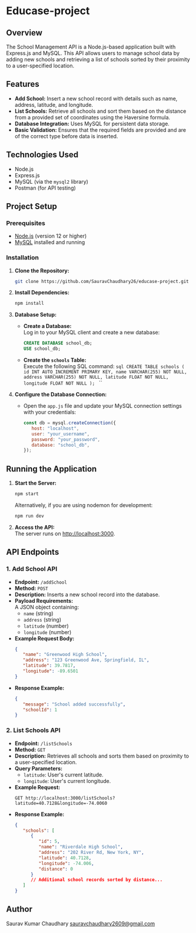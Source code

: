 # Educase-project

## Overview

The School Management API is a Node.js-based application built with Express.js and MySQL. This API allows users to manage school data by adding new schools and retrieving a list of schools sorted by their proximity to a user-specified location.

## Features

-  **Add School:** Insert a new school record with details such as name, address, latitude, and longitude.
-  **List Schools:** Retrieve all schools and sort them based on the distance from a provided set of coordinates using the Haversine formula.
-  **Database Integration:** Uses MySQL for persistent data storage.
-  **Basic Validation:** Ensures that the required fields are provided and are of the correct type before data is inserted.

## Technologies Used

-  Node.js
-  Express.js
-  MySQL (via the `mysql2` library)
-  Postman (for API testing)

## Project Setup

### Prerequisites

-  [Node.js](https://nodejs.org/) (version 12 or higher)
-  [MySQL](https://www.mysql.com/) installed and running

### Installation

1. **Clone the Repository:**

   ```bash
   git clone https://github.com/SauravChaudhary26/educase-project.git
   ```

2. **Install Dependencies:**

   ```bash
   npm install
   ```

3. **Database Setup:**

   -  **Create a Database:**  
      Log in to your MySQL client and create a new database:

      ```sql
      CREATE DATABASE school_db;
      USE school_db;
      ```

   -  **Create the `schools` Table:**  
       Execute the following SQL command:
      `sql
CREATE TABLE schools (
    id INT AUTO_INCREMENT PRIMARY KEY,
    name VARCHAR(255) NOT NULL,
    address VARCHAR(255) NOT NULL,
    latitude FLOAT NOT NULL,
    longitude FLOAT NOT NULL
);
`
      ``

4. **Configure the Database Connection:**

   -  Open the `app.js` file and update your MySQL connection settings with your credentials:
      ```javascript
      const db = mysql.createConnection({
         host: "localhost",
         user: "your_username",
         password: "your_password",
         database: "school_db",
      });
      ```

## Running the Application

1. **Start the Server:**
   ```bash
   npm start
   ```
   Alternatively, if you are using nodemon for development:
   ```bash
   npm run dev
   ```
2. **Access the API:**  
   The server runs on [http://localhost:3000](http://localhost:3000).

## API Endpoints

### 1. Add School API

-  **Endpoint:** `/addSchool`
-  **Method:** `POST`
-  **Description:** Inserts a new school record into the database.
-  **Payload Requirements:**  
   A JSON object containing:
   -  `name` (string)
   -  `address` (string)
   -  `latitude` (number)
   -  `longitude` (number)
-  **Example Request Body:**
   ```json
   {
      "name": "Greenwood High School",
      "address": "123 Greenwood Ave, Springfield, IL",
      "latitude": 39.7817,
      "longitude": -89.6501
   }
   ```
-  **Response Example:**
   ```json
   {
      "message": "School added successfully",
      "schoolId": 1
   }
   ```

### 2. List Schools API

-  **Endpoint:** `/listSchools`
-  **Method:** `GET`
-  **Description:** Retrieves all schools and sorts them based on proximity to a user-specified location.
-  **Query Parameters:**
   -  `latitude`: User's current latitude.
   -  `longitude`: User's current longitude.
-  **Example Request:**
   ```
   GET http://localhost:3000/listSchools?latitude=40.7128&longitude=-74.0060
   ```
-  **Response Example:**
   ```json
   {
      "schools": [
         {
            "id": 5,
            "name": "Riverdale High School",
            "address": "202 River Rd, New York, NY",
            "latitude": 40.7128,
            "longitude": -74.006,
            "distance": 0
         }
         // Additional school records sorted by distance...
      ]
   }
   ```

## Author

Saurav Kumar Chaudhary
[sauravchaudhary2609@gmail.com](mailto:sauravchaudhary2609@gmail.com)
